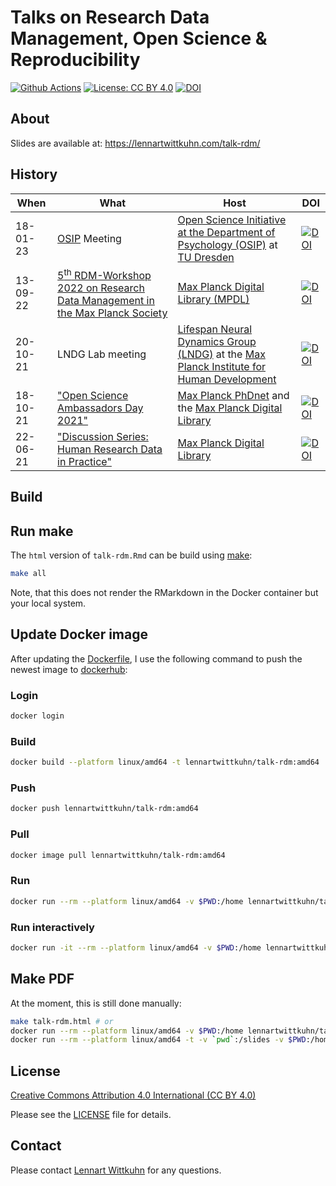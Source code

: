 # Talks on Research Data Management, Open Science & Reproducibility

[![Github Actions](https://github.com/lnnrtwttkhn/talk-rdm/actions/workflows/main.yml/badge.svg)](https://github.com/lnnrtwttkhn/talk-rdm/actions/workflows/main.yml)
[![License: CC BY 4.0](https://img.shields.io/badge/License-CC%20BY%204.0-lightgrey.svg)](https://creativecommons.org/licenses/by/4.0/)
[![DOI](https://zenodo.org/badge/DOI/10.5281/zenodo.5012476.svg)](https://doi.org/10.5281/zenodo.5012476)

## About

Slides are available at: https://lennartwittkuhn.com/talk-rdm/

## History

| When | What | Host | DOI |
|---|---|---|---|
| 18-01-23 | [OSIP](https://tu-dresden.de/mn/psychologie/die-fakultaet/open-science#) Meeting | [Open Science Initiative at the Department of Psychology (OSIP)](https://tu-dresden.de/mn/psychologie/die-fakultaet/open-science#) at [TU Dresden](https://tu-dresden.de/) | [![DOI](https://zenodo.org/badge/DOI/10.5281/zenodo.7554142.svg)](https://doi.org/10.5281/zenodo.7554142) |
| 13-09-22 | [5<sup>th</sup> RDM-Workshop 2022 on Research Data Management in the Max Planck Society](https://rdm.mpdl.mpg.de/mpdl-services/workshops/5-fdm-workshop-2022/) | [Max Planck Digital Library (MPDL)](https://www.mpdl.mpg.de/en/) | [![DOI](https://zenodo.org/badge/DOI/10.5281/zenodo.7075084.svg)](https://doi.org/10.5281/zenodo.7075084) |
| 20-10-21 | LNDG Lab meeting | [Lifespan Neural Dynamics Group (LNDG)](https://www.mpib-berlin.mpg.de/research/research-centers/lip/projects/lndg) at the [Max Planck Institute for Human Development](https://www.mpib-berlin.mpg.de/en) | [![DOI](https://zenodo.org/badge/DOI/10.5281/zenodo.5586318.svg)](https://doi.org/10.5281/zenodo.5586318) | 
| 18-10-21 | ["Open Science Ambassadors Day 2021"](https://osambassadors.mpdl.mpg.de/) | [Max Planck PhDnet](https://www.phdnet.mpg.de/home) and the [Max Planck Digital Library](https://www.mpdl.mpg.de/en/) | [![DOI](https://zenodo.org/badge/DOI/10.5281/zenodo.5575219.svg)](https://doi.org/10.5281/zenodo.5575219) |
| 22-06-21 | ["Discussion Series: Human Research Data in Practice"](https://rdm.mpdl.mpg.de/2021/05/27/discussion-series-human-research-data-in-practice-on-22th-june-2021/) | [Max Planck Digital Library](https://www.mpdl.mpg.de/en/) | [![DOI](https://zenodo.org/badge/DOI/10.5281/zenodo.5012477.svg)](https://doi.org/10.5281/zenodo.5012477) |

## Build

## Run make

The `html` version of `talk-rdm.Rmd` can be build using [make](Makefile):

```bash
make all
```

Note, that this does not render the RMarkdown in the Docker container but your local system.

## Update Docker image

After updating the [Dockerfile](Dockerfile), I use the following command to push the newest image to [dockerhub](https://hub.docker.com/r/lennartwittkuhn/talk-rdm):

### Login

```bash
docker login
```

### Build

```bash
docker build --platform linux/amd64 -t lennartwittkuhn/talk-rdm:amd64 .
```

### Push

```bash
docker push lennartwittkuhn/talk-rdm:amd64
```

### Pull

```bash
docker image pull lennartwittkuhn/talk-rdm:amd64
```

### Run

```bash
docker run --rm --platform linux/amd64 -v $PWD:/home lennartwittkuhn/talk-rdm:amd64 /bin/sh -c "cd /home; make all"
```

### Run interactively

```bash
docker run -it --rm --platform linux/amd64 -v $PWD:/home lennartwittkuhn/talk-rdm:amd64 /bin/sh
```

## Make PDF

At the moment, this is still done manually:

```bash
make talk-rdm.html # or
docker run --rm --platform linux/amd64 -v $PWD:/home lennartwittkuhn/talk-rdm:amd64 /bin/sh -c "cd /home; make talk-rdm.html"
docker run --rm --platform linux/amd64 -t -v `pwd`:/slides -v $PWD:/home/user astefanutti/decktape:latest /home/user/talk-rdm.html talk-rdm.pdf --size '1280x720' --chrome-arg=--allow-file-access-from-files
```

## License

[Creative Commons Attribution 4.0 International (CC BY 4.0)](https://creativecommons.org/licenses/by/4.0/)

Please see the [LICENSE](LICENSE) file for details.

## Contact

Please contact [Lennart Wittkuhn](mailto:wittkuhn@mpib-berlin.mpg.de) for any questions.

